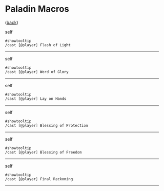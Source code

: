 <!--
    =====================================
    generator=datazen
    version=3.2.0
    hash=5bda3c208f83f99a61ee96d316a4a3bd
    =====================================
-->

# Paladin Macros

([back](../README.md))

self

```
#showtooltip
/cast [@player] Flash of Light
```

---

self

```
#showtooltip
/cast [@player] Word of Glory
```

---

self

```
#showtooltip
/cast [@player] Lay on Hands
```

---

self

```
#showtooltip
/cast [@player] Blessing of Protection
```

---

self

```
#showtooltip
/cast [@player] Blessing of Freedom
```

---

self

```
#showtooltip
/cast [@player] Final Reckoning
```

---
